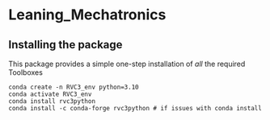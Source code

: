 # Leaning_Mechatronics

## Installing the package

This package provides a simple one-step installation of *all* the required Toolboxes
```shell
conda create -n RVC3_env python=3.10
conda activate RVC3_env
conda install rvc3python
conda install -c conda-forge rvc3python # if issues with conda install
```

